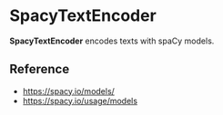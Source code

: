 # SpacyTextEncoder

**SpacyTextEncoder** encodes texts with spaCy models.

## Reference
- https://spacy.io/models/
- https://spacy.io/usage/models

<!-- version=v0.2 -->
